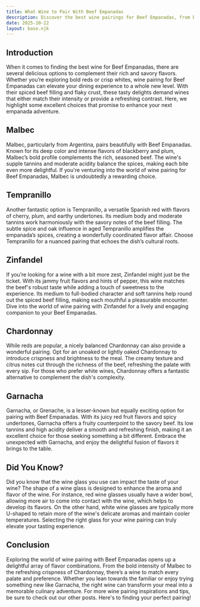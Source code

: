```yaml
---
title: What Wine to Pair With Beef Empanadas
description: Discover the best wine pairings for Beef Empanadas, from bold reds to crisp whites.
date: 2025-10-22
layout: base.njk
---
```


## Introduction

When it comes to finding the best wine for Beef Empanadas, there are several delicious options to complement their rich and savory flavors. Whether you’re exploring bold reds or crisp whites, wine pairing for Beef Empanadas can elevate your dining experience to a whole new level. With their spiced beef filling and flaky crust, these tasty delights demand wines that either match their intensity or provide a refreshing contrast. Here, we highlight some excellent choices that promise to enhance your next empanada adventure.

## Malbec

Malbec, particularly from Argentina, pairs beautifully with Beef Empanadas. Known for its deep color and intense flavors of blackberry and plum, Malbec’s bold profile complements the rich, seasoned beef. The wine's supple tannins and moderate acidity balance the spices, making each bite even more delightful. If you're venturing into the world of wine pairing for Beef Empanadas, Malbec is undoubtedly a rewarding choice.

## Tempranillo

Another fantastic option is Tempranillo, a versatile Spanish red with flavors of cherry, plum, and earthy undertones. Its medium body and moderate tannins work harmoniously with the savory notes of the beef filling. The subtle spice and oak influence in aged Tempranillo amplifies the empanada’s spices, creating a wonderfully coordinated flavor affair. Choose Tempranillo for a nuanced pairing that echoes the dish’s cultural roots.

## Zinfandel

If you’re looking for a wine with a bit more zest, Zinfandel might just be the ticket. With its jammy fruit flavors and hints of pepper, this wine matches the beef's robust taste while adding a touch of sweetness to the experience. Its medium to full-bodied character and soft tannins help round out the spiced beef filling, making each mouthful a pleasurable encounter. Dive into the world of wine pairing with Zinfandel for a lively and engaging companion to your Beef Empanadas.

## Chardonnay

While reds are popular, a nicely balanced Chardonnay can also provide a wonderful pairing. Opt for an unoaked or lightly oaked Chardonnay to introduce crispness and brightness to the meal. The creamy texture and citrus notes cut through the richness of the beef, refreshing the palate with every sip. For those who prefer white wines, Chardonnay offers a fantastic alternative to complement the dish's complexity.

## Garnacha

Garnacha, or Grenache, is a lesser-known but equally exciting option for pairing with Beef Empanadas. With its juicy red fruit flavors and spicy undertones, Garnacha offers a fruity counterpoint to the savory beef. Its low tannins and high acidity deliver a smooth and refreshing finish, making it an excellent choice for those seeking something a bit different. Embrace the unexpected with Garnacha, and enjoy the delightful fusion of flavors it brings to the table.

## Did You Know?

Did you know that the wine glass you use can impact the taste of your wine? The shape of a wine glass is designed to enhance the aroma and flavor of the wine. For instance, red wine glasses usually have a wider bowl, allowing more air to come into contact with the wine, which helps to develop its flavors. On the other hand, white wine glasses are typically more U-shaped to retain more of the wine's delicate aromas and maintain cooler temperatures. Selecting the right glass for your wine pairing can truly elevate your tasting experience.

## Conclusion

Exploring the world of wine pairing with Beef Empanadas opens up a delightful array of flavor combinations. From the bold intensity of Malbec to the refreshing crispness of Chardonnay, there’s a wine to match every palate and preference. Whether you lean towards the familiar or enjoy trying something new like Garnacha, the right wine can transform your meal into a memorable culinary adventure. For more wine pairing inspirations and tips, be sure to check out our other posts. Here's to finding your perfect pairing!